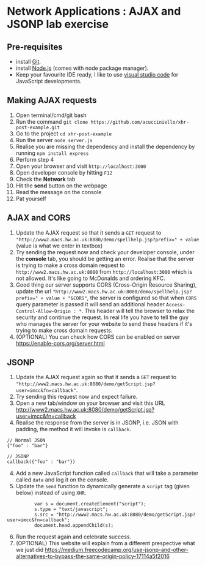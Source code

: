 # Network Applications : AJAX and JSONP lab exercise

## Pre-requisites
- install [Git](https://git-scm.com/).
- install [Node.js](https://nodejs.org/en/) (comes with node package manager).
- Keep your favourite IDE ready, I like to use [visual studio code](https://code.visualstudio.com/) for JavaScript developments.


## Making AJAX requests

1. Open terminal/cmd/git bash 
2. Run the command `git clone https://github.com/acucciniello/xhr-post-example.git`
3. Go to the project `cd xhr-post-example`
4. Run the server `node server.js`
5. Realise you are missing the dependency and install the dependency by running `npm install express`
6. Perform step 4
7. Open your browser and visit `http://localhost:3000`
8. Open developer console by hitting `F12`
9. Check the **Network** tab
10. Hit the **send** button on the webpage
11. Read the message on the console
12. Pat yourself

## AJAX and CORS

1. Update the AJAX request so that it sends a `GET` request to `"http://www2.macs.hw.ac.uk:8080/demo/spellhelp.jsp?prefix=" + value` (value is what we enter in textbox)
2. Try sending the request now and check your developer console, under the **console** tab, you should be getting an error. Realise that the server is trying to make a cross domain request to `http://www2.macs.hw.ac.uk:8080` from `http://localhost:3000` which is not allowed. It's like going to McDonalds and ordering KFC.
3. Good thing our server supports CORS (Cross-Origin Resource Sharing), update the url `"http://www2.macs.hw.ac.uk:8080/demo/spellhelp.jsp?prefix=" + value + "&CORS"`, the server is configured so that when `CORS` query parameter is passed it will send an additional header `Access-Control-Allow-Origin : *`. This header will tell the browser to relax the security and continue the request. In real life you have to tell the guy who manages the server for your website to send these headers if it's trying to make cross domain requests.
4. (OPTIONAL) You can check how CORS can be enabled on server https://enable-cors.org/server.html

## JSONP

1. Update the AJAX request again so that it sends a `GET` request to `"http://www2.macs.hw.ac.uk:8080/demo/getScript.jsp?user=imcc&fn=callback"`.
2. Try sending this request now and expect failure.
3. Open a new tab/window on your browser and visit this URL http://www2.macs.hw.ac.uk:8080/demo/getScript.jsp?user=imcc&fn=callback
3. Realise the response from the server is in JSONP, i.e. JSON with padding, the method it will invoke is `callback`.
```
// Normal JSON
{"foo" : "bar"}

// JSONP
callback({"foo" : "bar"})
```
4. Add a new JavaScript function called `callback` that will take a parameter called `data` and log it on the console.
5. Update the `send` function to dynamically generate a `script` tag (given below) instead of using `XHR`. 
```
          var s = document.createElement("script");
          s.type = "text/javascript";
          s.src = "http://www2.macs.hw.ac.uk:8080/demo/getScript.jsp?user=imcc&fn=callback";
          document.head.appendChild(s);
```
6. Run the request again and celebrate success.
7. (OPTIONAL) This website will explain from a different prespective what we just did https://medium.freecodecamp.org/use-jsonp-and-other-alternatives-to-bypass-the-same-origin-policy-17114a5f2016
